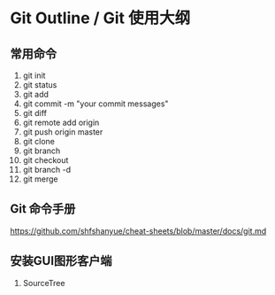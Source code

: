 # Git Outline / Git 使用大纲

## 常用命令
1. git init
2. git status
3. git add <FileName>
4. git commit -m "your commit messages"
5. git diff
6. git remote add origin <URL>
7. git push origin master
8. git clone <URL>
9. git branch <BranchName>
10. git checkout <BranchName>
11. git branch -d <BranchName>
12. git merge <BranchName>

## Git 命令手册
https://github.com/shfshanyue/cheat-sheets/blob/master/docs/git.md

## 安装GUI图形客户端
1. SourceTree
